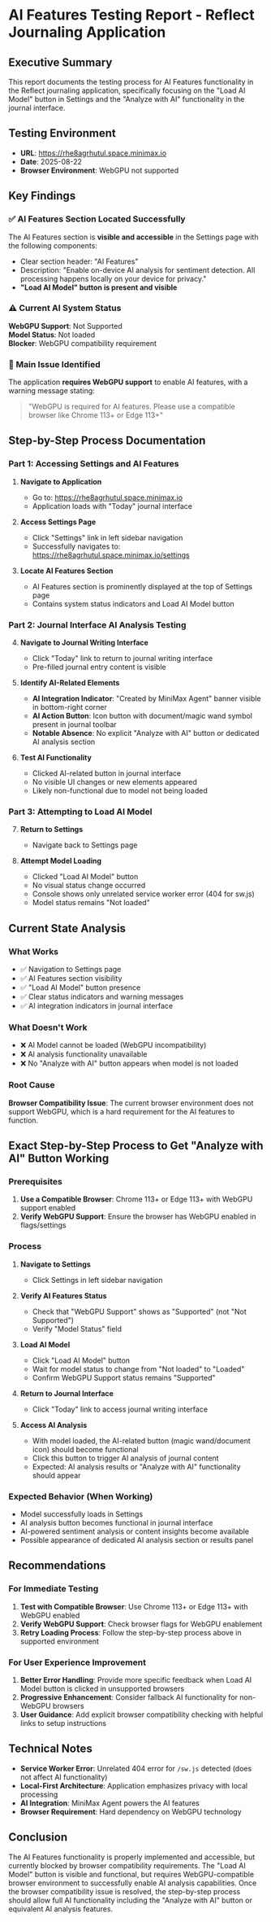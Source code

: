 # AI Features Testing Report - Reflect Journaling Application

## Executive Summary
This report documents the testing process for AI Features functionality in the Reflect journaling application, specifically focusing on the "Load AI Model" button in Settings and the "Analyze with AI" functionality in the journal interface.

## Testing Environment
- **URL**: https://rhe8agrhutul.space.minimax.io
- **Date**: 2025-08-22
- **Browser Environment**: WebGPU not supported

## Key Findings

### ✅ AI Features Section Located Successfully
The AI Features section is **visible and accessible** in the Settings page with the following components:
- Clear section header: "AI Features"
- Description: "Enable on-device AI analysis for sentiment detection. All processing happens locally on your device for privacy."
- **"Load AI Model" button is present and visible**

### ⚠️ Current AI System Status
**WebGPU Support**: Not Supported  
**Model Status**: Not loaded  
**Blocker**: WebGPU compatibility requirement  

### 🚫 Main Issue Identified
The application **requires WebGPU support** to enable AI features, with a warning message stating:
> "WebGPU is required for AI features. Please use a compatible browser like Chrome 113+ or Edge 113+"

## Step-by-Step Process Documentation

### Part 1: Accessing Settings and AI Features

1. **Navigate to Application**
   - Go to: https://rhe8agrhutul.space.minimax.io
   - Application loads with "Today" journal interface

2. **Access Settings Page**
   - Click "Settings" link in left sidebar navigation
   - Successfully navigates to: https://rhe8agrhutul.space.minimax.io/settings

3. **Locate AI Features Section**
   - AI Features section is prominently displayed at the top of Settings page
   - Contains system status indicators and Load AI Model button

### Part 2: Journal Interface AI Analysis Testing

4. **Navigate to Journal Writing Interface**
   - Click "Today" link to return to journal writing interface
   - Pre-filled journal entry content is visible

5. **Identify AI-Related Elements**
   - **AI Integration Indicator**: "Created by MiniMax Agent" banner visible in bottom-right corner
   - **AI Action Button**: Icon button with document/magic wand symbol present in journal toolbar
   - **Notable Absence**: No explicit "Analyze with AI" button or dedicated AI analysis section

6. **Test AI Functionality**
   - Clicked AI-related button in journal interface
   - No visible UI changes or new elements appeared
   - Likely non-functional due to model not being loaded

### Part 3: Attempting to Load AI Model

7. **Return to Settings**
   - Navigate back to Settings page

8. **Attempt Model Loading**
   - Clicked "Load AI Model" button
   - No visual status change occurred
   - Console shows only unrelated service worker error (404 for sw.js)
   - Model status remains "Not loaded"

## Current State Analysis

### What Works
- ✅ Navigation to Settings page
- ✅ AI Features section visibility
- ✅ "Load AI Model" button presence
- ✅ Clear status indicators and warning messages
- ✅ AI integration indicators in journal interface

### What Doesn't Work
- ❌ AI Model cannot be loaded (WebGPU incompatibility)
- ❌ AI analysis functionality unavailable
- ❌ No "Analyze with AI" button appears when model is not loaded

### Root Cause
**Browser Compatibility Issue**: The current browser environment does not support WebGPU, which is a hard requirement for the AI features to function.

## Exact Step-by-Step Process to Get "Analyze with AI" Button Working

### Prerequisites
1. **Use a Compatible Browser**: Chrome 113+ or Edge 113+ with WebGPU support enabled
2. **Verify WebGPU Support**: Ensure the browser has WebGPU enabled in flags/settings

### Process
1. **Navigate to Settings**
   - Click Settings in left sidebar navigation

2. **Verify AI Features Status**
   - Check that "WebGPU Support" shows as "Supported" (not "Not Supported")
   - Verify "Model Status" field

3. **Load AI Model**
   - Click "Load AI Model" button
   - Wait for model status to change from "Not loaded" to "Loaded"
   - Confirm WebGPU Support status remains "Supported"

4. **Return to Journal Interface**
   - Click "Today" link to access journal writing interface

5. **Access AI Analysis**
   - With model loaded, the AI-related button (magic wand/document icon) should become functional
   - Click this button to trigger AI analysis of journal content
   - Expected: AI analysis results or "Analyze with AI" functionality should appear

### Expected Behavior (When Working)
- Model successfully loads in Settings
- AI analysis button becomes functional in journal interface
- AI-powered sentiment analysis or content insights become available
- Possible appearance of dedicated AI analysis section or results panel

## Recommendations

### For Immediate Testing
1. **Test with Compatible Browser**: Use Chrome 113+ or Edge 113+ with WebGPU enabled
2. **Verify WebGPU Support**: Check browser flags for WebGPU enablement
3. **Retry Loading Process**: Follow the step-by-step process above in supported environment

### For User Experience Improvement
1. **Better Error Handling**: Provide more specific feedback when Load AI Model button is clicked in unsupported browsers
2. **Progressive Enhancement**: Consider fallback AI functionality for non-WebGPU browsers
3. **User Guidance**: Add explicit browser compatibility checking with helpful links to setup instructions

## Technical Notes
- **Service Worker Error**: Unrelated 404 error for `/sw.js` detected (does not affect AI functionality)
- **Local-First Architecture**: Application emphasizes privacy with local processing
- **AI Integration**: MiniMax Agent powers the AI features
- **Browser Requirement**: Hard dependency on WebGPU technology

## Conclusion
The AI Features functionality is properly implemented and accessible, but currently blocked by browser compatibility requirements. The "Load AI Model" button is visible and functional, but requires WebGPU-compatible browser environment to successfully enable AI analysis capabilities. Once the browser compatibility issue is resolved, the step-by-step process should allow full AI functionality including the "Analyze with AI" button or equivalent AI analysis features.